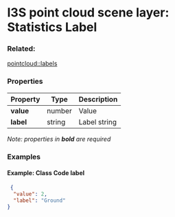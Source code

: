 # I3S point cloud scene layer: Statistics Label



### Related:

[pointcloud::labels](labels.md)
### Properties

| Property | Type | Description |
| --- | --- | --- |
| **value** | number | Value |
| **label** | string | Label string |

*Note: properties in **bold** are required*

### Examples 

#### Example: Class Code label 

```json
 {
  "value": 2,
  "label": "Ground"
} 
````

